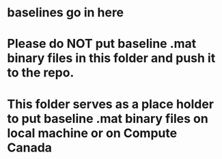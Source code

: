 # baselines go in here
# Please do NOT put baseline .mat binary files in this folder and push it to the repo.
# This folder serves as a place holder to put baseline .mat binary files on local machine or on Compute Canada
